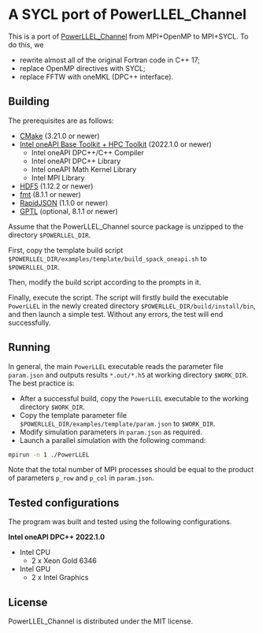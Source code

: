 # A SYCL port of PowerLLEL_Channel

This is a port of [PowerLLEL_Channel](https://github.com/xiejb6/PowerLLEL_Channel) from MPI+OpenMP to MPI+SYCL. To do this, we
- rewrite almost all of the original Fortran code in C++ 17;
- replace OpenMP directives with SYCL;
- replace FFTW with oneMKL (DPC++ interface).

## Building

The prerequisites are as follows:
- [CMake](https://cmake.org/) (3.21.0 or newer)
- [Intel oneAPI Base Toolkit + HPC Toolkit](https://www.intel.cn/content/www/cn/zh/developer/tools/oneapi/toolkits.html) (2022.1.0 or newer)
    - Intel oneAPI DPC++/C++ Compiler
    - Intel oneAPI DPC++ Library
    - Intel oneAPI Math Kernel Library
    - Intel MPI Library
- [HDF5](https://www.hdfgroup.org/downloads/hdf5) (1.12.2 or newer)
- [fmt](https://github.com/fmtlib/fmt) (8.1.1 or newer)
- [RapidJSON](http://rapidjson.org) (1.1.0 or newer)
- [GPTL](https://github.com/jmrosinski/GPTL) (optional, 8.1.1 or newer)

Assume that the PowerLLEL_Channel source package is unzipped to the directory `$POWERLLEL_DIR`.

First, copy the template build script `$POWERLLEL_DIR/examples/template/build_spack_oneapi.sh` to `$POWERLLEL_DIR`.

Then, modify the build script according to the prompts in it.

Finally, execute the script.
The script will firstly build the executable `PowerLLEL` in the newly created directory `$POWERLLEL_DIR/build/install/bin`,
and then launch a simple test. Without any errors, the test will end successfully.

## Running

In general, the main `PowerLLEL` executable reads the parameter file `param.json` and outputs results `*.out/*.h5` at working directory `$WORK_DIR`. The best practice is:

- After a successful build, copy the `PowerLLEL` executable to the working directory `$WORK_DIR`.
- Copy the template parameter file `$POWERLLEL_DIR/examples/template/param.json` to `$WORK_DIR`.
- Modify simulation parameters in `param.json` as required.
- Launch a parallel simulation with the following command:
```bash
mpirun -n 1 ./PowerLLEL
```
Note that the total number of MPI processes should be equal to the product of parameters `p_row` and `p_col` in `param.json`.

## Tested configurations

The program was built and tested using the following configurations.

**Intel oneAPI DPC++ 2022.1.0**

- Intel CPU
    - 2 x Xeon Gold 6346
- Intel GPU
    - 2 x Intel Graphics

## License

PowerLLEL_Channel is distributed under the MIT license.